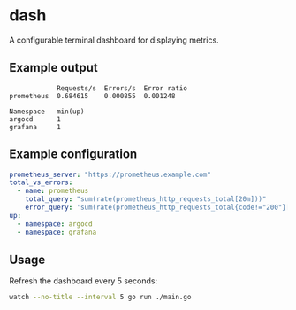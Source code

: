 # dash

A configurable terminal dashboard for displaying metrics.

## Example output

```
            Requests/s  Errors/s  Error ratio
prometheus  0.684615    0.000855  0.001248

Namespace   min(up)
argocd      1
grafana     1
```

## Example configuration

```yaml
prometheus_server: "https://prometheus.example.com"
total_vs_errors:
  - name: prometheus
    total_query: "sum(rate(prometheus_http_requests_total[20m]))"
    error_query: 'sum(rate(prometheus_http_requests_total{code!="200"}[20m]))'
up:
  - namespace: argocd
  - namespace: grafana
```

## Usage

Refresh the dashboard every 5 seconds:

```bash
watch --no-title --interval 5 go run ./main.go
```
